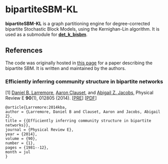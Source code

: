 # bipartiteSBM-KL

**bipartiteSBM-KL** is a graph partitioning engine for degree-corrected bipartite Stochastic Block Models, using the Kernighan-Lin algorithm. It is used as a submodule for [**det_k_bisbm**](https://github.com/junipertcy/det_k_bisbm).

## References

The code was originally hosted in [this page](http://danlarremore.com/bipartiteSBM/) for a paper describing the bipartite SBM. It is written and maintained by the authors.

### Efficiently inferring community structure in bipartite networks

[1] [Daniel B. Larremore](http://danlarremore.com/), [Aaron Clauset](http://tuvalu.santafe.edu/~aaronc/), and [Abigail Z. Jacobs](http://azjacobs.com/), Physical Review E **90**(1), 012805 (2014). [[PRE](https://journals.aps.org/pre/abstract/10.1103/PhysRevE.90.012805)] [[PDF](http://danlarremore.com/pdf/2014_LCJ_EfficientlyInferringCommunityStructureInBipartiteNetworks_PRE.pdf)]

```
@article{Larremore:2014kba,
author = {Larremore, Daniel B and Clauset, Aaron and Jacobs, Abigail Z},
title = {{Efficiently inferring community structure in bipartite networks}},
journal = {Physical Review E},
year = {2014},
volume = {90},
number = {1},
pages = {1981--12},
month = jul
}
```
